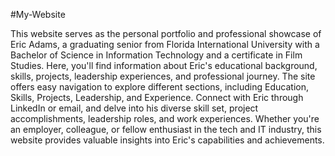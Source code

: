 #My-Website

This website serves as the personal portfolio and professional showcase of Eric Adams, a graduating senior from Florida International University with a Bachelor of Science in Information Technology and a certificate in Film Studies. Here, you'll find information about Eric's educational background, skills, projects, leadership experiences, and professional journey. The site offers easy navigation to explore different sections, including Education, Skills, Projects, Leadership, and Experience. Connect with Eric through LinkedIn or email, and delve into his diverse skill set, project accomplishments, leadership roles, and work experiences. Whether you're an employer, colleague, or fellow enthusiast in the tech and IT industry, this website provides valuable insights into Eric's capabilities and achievements.





